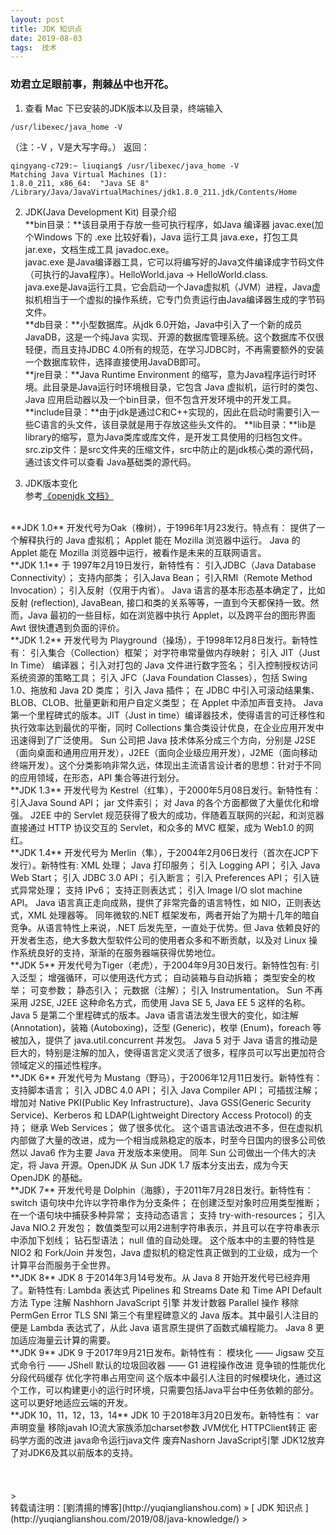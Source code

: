 ```yaml
---
layout: post  
title: JDK 知识点 
date: 2019-08-03  
tags:  技术
---
```

### 劝君立足眼前事，荆棘丛中也开花。  

1. 查看 Mac 下已安装的JDK版本以及目录，终端输入
```
/usr/libexec/java_home -V
```
（注：-V ，V是大写字母。）
返回：
```
qingyang-c729:~ liuqiang$ /usr/libexec/java_home -V
Matching Java Virtual Machines (1):
1.8.0_211, x86_64:	"Java SE 8"	/Library/Java/JavaVirtualMachines/jdk1.8.0_211.jdk/Contents/Home
```
2. JDK(Java Development Kit) 目录介绍   
    **bin目录：**该目录用于存放一些可执行程序，如Java 编译器 javac.exe(加个Windows 下的 .exe 比较好看)，Java 运行工具 java.exe，打包工具 jar.exe，文档生成工具 javadoc.exe。  
    javac.exe 是Java编译器工具，它可以将编写好的Java文件编译成字节码文件（可执行的Java程序）。HelloWorld.java -> HelloWorld.class.  
    java.exe是Java运行工具，它会启动一个Java虚拟机（JVM）进程，Java虚拟机相当于一个虚拟的操作系统，它专门负责运行由Java编译器生成的字节码文件。    
    **db目录：**小型数据库。从jdk 6.0开始，Java中引入了一个新的成员 JavaDB，这是一个纯Java 实现、开源的数据库管理系统。这个数据库不仅很轻便，而且支持JDBC 4.0所有的规范，在学习JDBC时，不再需要额外的安装一个数据库软件，选择直接使用JavaDB即可。  
    **jre目录：**Java Runtime Environment 的缩写，意为Java程序运行时环境。此目录是Java运行时环境根目录，它包含 Java 虚拟机，运行时的类包、Java 应用启动器以及一个bin目录，但不包含开发环境中的开发工具。  
    **include目录：**由于jdk是通过C和C++实现的，因此在启动时需要引入一些C语言的头文件，该目录就是用于存放这些头文件的。
    **lib目录：**lib是library的缩写，意为Java类库或库文件，是开发工具使用的归档包文件。  
    src.zip文件：是src文件夹的压缩文件，src中防止的是jdk核心类的源代码，通过该文件可以查看 Java基础类的源代码。  

3. JDK版本变化   
参考[《openjdk 文档》](http://openjdk.java.net/projects/jdk/)  
<br/>
**JDK 1.0**  
开发代号为Oak（橡树），于1996年1月23发行。特点有：  
提供了一个解释执行的 Java 虚拟机；  
Applet 能在 Mozilla 浏览器中运行。  
Java 的 Applet 能在 Mozilla 浏览器中运行，被看作是未来的互联网语言。  
<br/>
**JDK 1.1**  
于 1997年2月19日发行，新特性有：  
引入JDBC（Java Database Connectivity）；  
支持内部类；  
引入Java Bean；  
引入RMI（Remote Method Invocation）；  
引入反射（仅用于内省）。  
Java 语言的基本形态基本确定了，比如反射 (reflection), JavaBean, 接口和类的关系等等，一直到今天都保持一致。然而，Java 最初的一些目标，如在浏览器中执行 Applet，以及跨平台的图形界面 Awt 很快遭遇到负面的评价。  
<br/> 
**JDK 1.2**  
开发代号为 Playground（操场），于1998年12月8日发行。新特性有：  
引入集合（Collection）框架；  
对字符串常量做内存映射；  
引入 JIT（Just In Time） 编译器；  
引入对打包的 Java 文件进行数字签名；  
引入控制授权访问系统资源的策略工具；  
引入 JFC（Java Foundation Classes），包括 Swing 1.0、拖放和 Java 2D 类库；  
引入 Java 插件；  
在 JDBC 中引入可滚动结果集、BLOB、CLOB、批量更新和用户自定义类型；  
在 Applet 中添加声音支持。  
Java 第一个里程碑式的版本。JIT（Just in time）编译器技术，使得语言的可迁移性和执行效率达到最优的平衡，同时 Collections 集合类设计优良，在企业应用开发中迅速得到了广泛使用。  
Sun 公司把 Java 技术体系分成三个方向，分别是 J2SE（面向桌面和通用应用开发），J2EE（面向企业级应用开发），J2ME（面向移动终端开发）。这个分类影响非常久远，体现出主流语言设计者的思想：针对于不同的应用领域，在形态，API 集合等进行划分。  
<br/>
**JDK 1.3**  
开发代号为 Kestrel（红隼），于2000年5月08日发行。新特性有：  
引入Java Sound API；  
jar 文件索引；  
对 Java 的各个方面都做了大量优化和增强。  
J2EE 中的 Servlet 规范获得了极大的成功，伴随着互联网的兴起，和浏览器直接通过 HTTP 协议交互的 Servlet，和众多的 MVC 框架，成为 Web1.0 的网红。  
<br/>
**JDK 1.4**   
开发代号为 Merlin（隼），于2004年2月06日发行（首次在JCP下发行）。新特性有:  
XML 处理；  
Java 打印服务；  
引入 Logging API；  
引入 Java Web Start；  
引入 JDBC 3.0 API；  
引入断言；  
引入 Preferences API；  
引入链式异常处理；  
支持 IPv6；  
支持正则表达式；  
引入 Image I/O slot machine API。  
Java 语言真正走向成熟，提供了非常完备的语言特性，如 NIO，正则表达式，XML 处理器等。  
同年微软的.NET 框架发布，两者开始了为期十几年的暗自竞争。从语言特性上来说，.NET 后发先至，一直处于优势。但 Java 依赖良好的开发者生态，绝大多数大型软件公司的使用者众多和不断贡献，以及对 Linux 操作系统良好的支持，渐渐的在服务器端获得优势地位。  
<br/>
**JDK 5**  
开发代号为Tiger（老虎），于2004年9月30日发行。新特性包有:  
引入泛型；  
增强循环，可以使用迭代方式；  
自动装箱与自动拆箱；  
类型安全的枚举；  
可变参数；  
静态引入；  
元数据（注解）；  
引入 Instrumentation。  
Sun 不再采用 J2SE, J2EE 这种命名方式，而使用 Java SE 5, Java EE 5 这样的名称。  
Java 5 是第二个里程碑式的版本。Java 语言语法发生很大的变化，如注解 (Annotation)，装箱 (Autoboxing)，泛型 (Generic)，枚举 (Enum)，foreach 等被加入，提供了 java.util.concurrent 并发包。  
Java 5 对于 Java 语言的推动是巨大的，特别是注解的加入，使得语言定义灵活了很多，程序员可以写出更加符合领域定义的描述性程序。  
<br/>
**JDK 6**  
开发代号为 Mustang（野马），于2006年12月11日发行。新特性有：  
支持脚本语言；  
引入 JDBC 4.0 API；  
引入 Java Compiler API；  
可插拔注解；  
增加对 Native PKI(Public Key Infrastructure)、Java GSS(Generic Security Service)、Kerberos 和 LDAP(Lightweight Directory Access Protocol) 的支持；  
继承 Web Services；  
做了很多优化。  
这个语言语法改进不多，但在虚拟机内部做了大量的改进，成为一个相当成熟稳定的版本，时至今日国内的很多公司依然以 Java6 作为主要 Java 开发版本来使用。  
同年 Sun 公司做出一个伟大的决定，将 Java 开源。OpenJDK 从 Sun JDK 1.7 版本分支出去，成为今天 OpenJDK 的基础。  
<br/>
**JDK 7**  
开发代号是 Dolphin（海豚），于2011年7月28日发行。新特性有：  
switch 语句块中允许以字符串作为分支条件；  
在创建泛型对象时应用类型推断；  
在一个语句块中捕获多种异常；  
支持动态语言；  
支持 try-with-resources；  
引入 Java NIO.2 开发包；  
数值类型可以用2进制字符串表示，并且可以在字符串表示中添加下划线；  
钻石型语法；  
null 值的自动处理。  
这个版本中的主要的特性是 NIO2 和 Fork/Join 并发包，Java 虚拟机的稳定性真正做到的工业级，成为一个计算平台而服务于全世界。  
<br/>
**JDK 8**  
JDK 8 于2014年3月14号发布。从 Java 8 开始开发代号已经弃用了。新特性有:  
Lambda 表达式  
Pipelines 和 Streams  
Date 和 Time API  
Default 方法  
Type 注解  
Nashhorn JavaScript 引擎  
并发计数器  
Parallel 操作  
移除 PermGen Error  
TLS SNI  
第三个有里程碑意义的 Java 版本。其中最引人注目的便是 Lambda 表达式了，从此 Java 语言原生提供了函数式编程能力。  Java 8 更加适应海量云计算的需要。  
<br/>
**JDK 9**  
JDK 9 于2017年9月21日发布。新特性有：  
模块化 —— Jigsaw  
交互式命令行 —— JShell  
默认的垃圾回收器 —— G1  
进程操作改进  
竞争锁的性能优化  
分段代码缓存  
优化字符串占用空间  
这个版本中最引人注目的时候模块化，通过这个工作，可以构建更小的运行时环境，只需要包括Java平台中任务依赖的部分。这可以更好地适应云端的开发。  
<br/>
**JDK 10，11，12，13，14**   
JDK 10 于2018年3月20日发布。新特性有：  
var声明变量  
移除javah  
IO流大家族添加charset参数  
JVM优化  
HTTPClient转正  
密码学方面的改进  
java命令运行java文件  
废弃Nashorn JavaScript引擎  
JDK12放弃了对JDK6及其以前版本的支持。  








<br/> 
<br/> 
<br/> 
<br/> 
> <br/> 
转载请注明：[劉清揚的博客](http://yuqianglianshou.com) » [ JDK 知识点  ](http://yuqianglianshou.com/2019/08/java-knowledge/)  
> <br/>